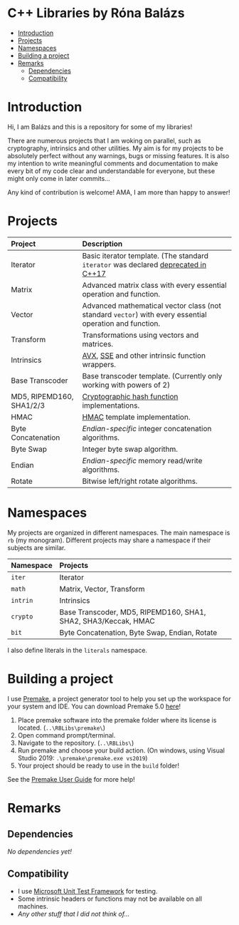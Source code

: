 C++ Libraries by Róna Balázs
============================

- [Introduction](#introduction)
- [Projects](#projects)
- [Namespaces](#namespaces)
- [Building a project](#building-a-project)
- [Remarks](#remarks)
  - [Dependencies](#dependencies)
  - [Compatibility](#compatibility)

# Introduction

Hi, I am Balázs and this is a repository for some of my libraries!

There are numerous projects that I am woking on parallel, such as cryptography, intrinsics and other utilities.
My aim is for my projects to be absolutely perfect without any warnings, bugs or missing features.
It is also my intention to write meaningful comments and documentation to make every bit of my code clear and understandable for everyone, but these might only come in later commits...

Any kind of contribution is welcome! AMA, I am more than happy to answer!

# Projects

| Project                          | Description                                                                                                                                                            |
| :------------------------------- | :--------------------------------------------------------------------------------------------------------------------------------------------------------------------- |
| Iterator                         | Basic iterator template. (The standard `iterator` was declared [deprecated in C++17](https://en.cppreference.com/w/cpp/iterator/iterator)                              |
| Matrix                           | Advanced matrix class with every essential operation and function.                                                                                                     |
| Vector                           | Advanced mathematical vector class (not standard `vector`) with every essential operation and function.                                                                |
| Transform                        | Transformations using vectors and matrices.                                                                                                                            |
| Intrinsics                       | [AVX](https://en.wikipedia.org/wiki/Advanced_Vector_Extensions), [SSE](https://en.wikipedia.org/wiki/Streaming_SIMD_Extensions) and other intrinsic function wrappers. |
| Base Transcoder                  | Base transcoder template. (Currently only working with powers of 2)                                                                                                    |
| MD5, RIPEMD160, SHA1/2/3 | [Cryptographic hash function](https://en.wikipedia.org/wiki/Cryptographic_hash_function) implementations.                                                              |
| HMAC                             | [HMAC](https://en.wikipedia.org/wiki/HMAC) template implementation.                                                                                                    |
| Byte Concatenation               | *Endian-specific* integer concatenation algorithms.                                                                                                                    |
| Byte Swap                        | Integer byte swap algorithm.                                                                                                                                           |
| Endian                           | *Endian-specific* memory read/write algorithms.                                                                                                                        |
| Rotate                           | Bitwise left/right rotate algorithms.                                                                                                                                  |

# Namespaces

My projects are organized in different namespaces. The main namespace is `rb` (my monogram).
Different projects may share a namespace if their subjects are similar.

| Namespace | Projects                                                       |
| :-------- | :------------------------------------------------------------- |
| `iter`    | Iterator                                                       |
| `math`    | Matrix, Vector, Transform                                      |
| `intrin`  | Intrinsics                                                     |
| `crypto`  | Base Transcoder, MD5, RIPEMD160, SHA1, SHA2, SHA3/Keccak, HMAC |
| `bit`     | Byte Concatenation, Byte Swap, Endian, Rotate                  |

I also define literals in the `literals` namespace.

# Building a project

I use [Premake](https://premake.github.io/), a project generator tool to help you set up the workspace for your system and IDE.
You can download Premake 5.0 [here](https://premake.github.io/download.html#v5)!

1. Place premake software into the premake folder where its license is located. (`..\RBLibs\premake\`)
2. Open command prompt/terminal.
3. Navigate to the repository. (`..\RBLibs\`)
4. Run premake and choose your build action. (On windows, using Visual Studio 2019: `.\premake\premake.exe vs2019`)
5. Your project should be ready to use in the `build` folder!

See the [Premake User Guide](https://github.com/premake/premake-core/wiki/Using-Premake) for more help!

# Remarks

## Dependencies

*No dependencies yet!*

## Compatibility

- I use [Microsoft Unit Test Framework](https://docs.microsoft.com/en-us/visualstudio/test/how-to-use-microsoft-test-framework-for-cpp?view=vs-2019) for testing.
- Some intrinsic headers or functions may not be available on all machines.
- *Any other stuff that I did not think of...*
